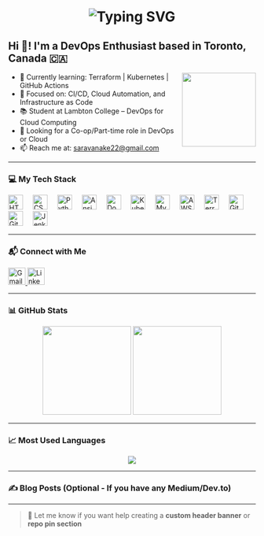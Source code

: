 <h1 align="center">
  <img src="https://readme-typing-svg.demolab.com?font=Fira+Code&size=26&pause=1000&color=36BCF7&center=true&vCenter=true&width=435&lines=Hey+there+%F0%9F%91%8B%2C+I'm+Saravanakumaran+Eswaran!;DevOps+%7C+Cloud+%7C+Automation+Enthusiast;Always+Learning+%E2%9C%A8" alt="Typing SVG" />
</h1>

<h2 align="left">Hi 👋! I'm a DevOps Enthusiast based in Toronto, Canada 🇨🇦</h2>

<img align="right" height="150" src="https://media.giphy.com/media/qgQUggAC3Pfv687qPC/giphy.gif" />

- 🌱 Currently learning: Terraform | Kubernetes | GitHub Actions  
- 🚀 Focused on: CI/CD, Cloud Automation, and Infrastructure as Code  
- 📚 Student at Lambton College – DevOps for Cloud Computing  
- 💼 Looking for a Co-op/Part-time role in DevOps or Cloud  
- 📫 Reach me at: [saravanake22@gmail.com](mailto:saravanake22@gmail.com)

---

### 💻 My Tech Stack

<div align="left">
  <img src="https://cdn.jsdelivr.net/gh/devicons/devicon/icons/html5/html5-original.svg" height="30" alt="HTML5" />
  <img width="12" />
  <img src="https://cdn.jsdelivr.net/gh/devicons/devicon/icons/css3/css3-original.svg" height="30" alt="CSS3" />
  <img width="12" />
  <img src="https://cdn.jsdelivr.net/gh/devicons/devicon/icons/python/python-original.svg" height="30" alt="Python" />
  <img width="12" />
  <img src="https://cdn.jsdelivr.net/gh/devicons/devicon/icons/ansible/ansible-original.svg" height="30" alt="Ansible" />
  <img width="12" />
  <img src="https://cdn.jsdelivr.net/gh/devicons/devicon/icons/docker/docker-original.svg" height="30" alt="Docker" />
  <img width="12" />
  <img src="https://cdn.jsdelivr.net/gh/devicons/devicon/icons/kubernetes/kubernetes-plain.svg" height="30" alt="Kubernetes" />
  <img width="12" />
  <img src="https://cdn.jsdelivr.net/gh/devicons/devicon/icons/mysql/mysql-original.svg" height="30" alt="MySQL" />
  <img width="12" />
  <img src="https://cdn.jsdelivr.net/gh/devicons/devicon/icons/amazonwebservices/amazonwebservices-line-wordmark.svg" height="30" alt="AWS" />
  <img width="12" />
  <img src="https://cdn.jsdelivr.net/gh/devicons/devicon/icons/terraform/terraform-original.svg" height="30" alt="Terraform" />
  <img width="12" />
  <img src="https://cdn.jsdelivr.net/gh/devicons/devicon/icons/git/git-original.svg" height="30" alt="Git" />
  <img width="12" />
  <img src="https://cdn.jsdelivr.net/gh/devicons/devicon/icons/github/github-original.svg" height="30" alt="GitHub" />
  <img width="12" />
  <img src="https://cdn.jsdelivr.net/gh/devicons/devicon/icons/jenkins/jenkins-line.svg" height="30" alt="Jenkins" />
</div>

---

### 📬 Connect with Me

<div align="left">
  <a href="mailto:saravanake22@gmail.com" target="_blank">
    <img src="https://img.shields.io/static/v1?message=Gmail&logo=gmail&label=&color=D14836&logoColor=white&labelColor=&style=for-the-badge" height="35" alt="Gmail" />
  </a>
  <a href="https://www.linkedin.com/in/saravanakumaran-eswaran/" target="_blank">
    <img src="https://img.shields.io/static/v1?message=LinkedIn&logo=linkedin&label=&color=0077B5&logoColor=white&labelColor=&style=for-the-badge" height="35" alt="LinkedIn" />
  </a>
</div>

---

### 📊 GitHub Stats

<div align="center">
  <img src="https://github-readme-stats.vercel.app/api?username=saravanakumaran2&show_icons=true&theme=tokyonight" height="180"/>
  <img src="https://streak-stats.demolab.com?user=saravanakumaran2&theme=tokyonight" height="180"/>
</div>

---

### 📈 Most Used Languages

<div align="center">
  <img src="https://github-readme-stats.vercel.app/api/top-langs/?username=saravanakumaran2&layout=compact&theme=tokyonight" />
</div>

---

### ✍️ Blog Posts (Optional - If you have any Medium/Dev.to)

<!--
<div align="center">
  <img src="https://github-read-medium-git-main.pahlevikun.vercel.app/latest?limit=4" alt="Layout with last medium posts" />
</div>
-->

---

> 🎯 Let me know if you want help creating a **custom header banner** or **repo pin section**

